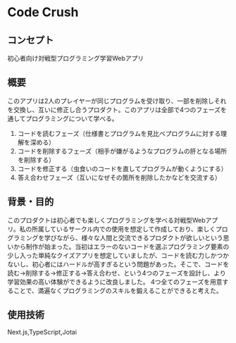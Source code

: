 # Code Crush
## コンセプト
初心者向け対戦型プログラミング学習Webアプリ

## 概要

このアプリは2人のプレイヤーが同じプログラムを受け取り、一部を削除しそれを交換し、互いに修正し合うプロダクト。このアプリは全部で4つのフェーズを通してプログラミングについて学べる。
1. コードを読むフェーズ（仕様書とプログラムを見比べプログラムに対する理解を深める）
2. コードを削除するフェーズ（相手が嫌がるようなプログラムの肝となる場所を削除する）
3. コードを修正する（虫食いのコードを直してプログラムが動くようにする）
4. 答え合わせフェーズ（互いになぜその箇所を削除したかなどを交流する）

## 背景・目的

このプロダクトは初心者でも楽しくプログラミングを学べる対戦型Webアプリ。私の所属しているサークル内での使用を想定して作成しており、楽しくプログラミングを学びながら、様々な人間と交流できるプロダクトが欲しいという思いから制作が始まった。当初はエラーのないコードを選ぶプログラミング要素の少し入った単純なクイズアプリを想定していましたが、コードを読む力しかつかないし、初心者にはハードルが高すぎるという問題があった。そこで、コードを読む→削除する→修正する→答え合わせ、という4つのフェーズを設計し、より学習効果の高い体験ができるように改良しました。
4つ全てのフェーズを用意することで、満遍なくプログラミングのスキルを鍛えることができると考えた。

## 使用技術
Next.js,TypeScript,Jotai
